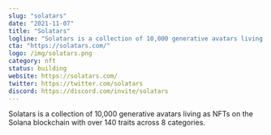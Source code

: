 ```yaml
---
slug: "solatars"
date: "2021-11-07"
title: "Solatars"
logline: "Solatars is a collection of 10,000 generative avatars living as NFTs on the Solana blockchain with over 140 traits across 8 categories."
cta: "https://solatars.com/"
logo: /img/solatars.png
category: nft
status: building
website: https://solatars.com/
twitter: https://twitter.com/solatars
discord: https://discord.com/invite/solatars
---
```


Solatars is a collection of 10,000 generative avatars living as NFTs on the Solana blockchain with over 140 traits across 8 categories.
